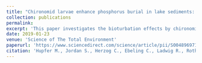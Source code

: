 ```yaml
---
title: "Chironomid larvae enhance phosphorus burial in lake sediments: Insights from long-term and short-term experiments"
collection: publications
permalink: 
excerpt: 'This paper investigates the bioturbation effects by chironomid larvae on phosphorus retention.'
date: 2019-01-23
venue: 'Science of The Total Environment'
paperurl: 'https://www.sciencedirect.com/science/article/pii/S0048969719303195'
citation: 'Hupfer M., Jordan S., Herzog C., Ebeling C., Ladwig R., Rothe M., Lewandowski J. (2019): "Chironomid larvae enhance phosphorus burial in lake sediments: Insights from long-term and short-term experiments" Science of The Total Environment, ISSN 0048-9697, https://doi.org/10.1016/j.scitotenv.2019.01.274.'
---
```

